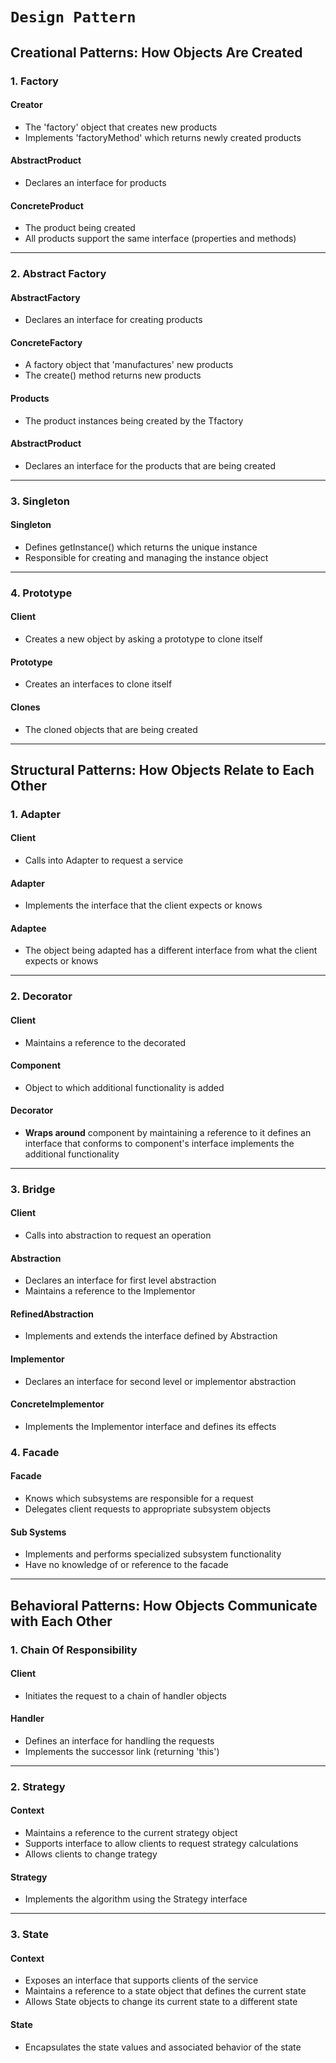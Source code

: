 # **`Design Pattern`**

## **Creational Patterns: How Objects Are Created**

### 1. Factory

#### Creator

- The 'factory' object that creates new products
- Implements 'factoryMethod' which returns newly created products

#### AbstractProduct

- Declares an interface for products

#### ConcreteProduct

- The product being created
- All products support the same interface (properties and methods)

---

### 2. Abstract Factory

#### AbstractFactory

- Declares an interface for creating products

#### ConcreteFactory

- A factory object that 'manufactures' new products
- The create() method returns new products

#### Products

- The product instances being created by the Tfactory

#### AbstractProduct

- Declares an interface for the products that are being created

---

### 3. Singleton

#### Singleton

- Defines getInstance() which returns the unique instance
- Responsible for creating and managing the instance object

---

### 4. Prototype

#### Client

- Creates a new object by asking a prototype to clone itself

#### Prototype

- Creates an interfaces to clone itself

#### Clones

- The cloned objects that are being created

---

## **Structural Patterns: How Objects Relate to Each Other**

### 1. Adapter

#### Client

- Calls into Adapter to request a service

#### Adapter

- Implements the interface that the client expects or knows

#### Adaptee

- The object being adapted
  has a different interface from what the client expects or knows

---

### 2. Decorator

#### Client

- Maintains a reference to the decorated

#### Component

- Object to which additional functionality is added

#### Decorator

- **Wraps around** component by maintaining a reference to it
  defines an interface that conforms to component's interface
  implements the additional functionality

---

### 3. Bridge

#### Client

- Calls into abstraction to request an operation

#### Abstraction

- Declares an interface for first level abstraction
- Maintains a reference to the Implementor

#### RefinedAbstraction

- Implements and extends the interface defined by Abstraction

#### Implementor

- Declares an interface for second level or implementor abstraction

#### ConcreteImplementor

- Implements the Implementor interface and defines its effects

### 4. Facade

#### Facade

- Knows which subsystems are responsible for a request
- Delegates client requests to appropriate subsystem objects

#### Sub Systems

- Implements and performs specialized subsystem functionality
- Have no knowledge of or reference to the facade

---

## **Behavioral Patterns: How Objects Communicate with Each Other**

### 1. Chain Of Responsibility

#### Client

- Initiates the request to a chain of handler objects

#### Handler

- Defines an interface for handling the requests
- Implements the successor link (returning 'this')

---

### 2. Strategy

#### Context

- Maintains a reference to the current strategy object
- Supports interface to allow clients to request strategy calculations
- Allows clients to change trategy

#### Strategy

- Implements the algorithm using the Strategy interface

---

### 3. State

#### Context

- Exposes an interface that supports clients of the service
- Maintains a reference to a state object that defines the current state
- Allows State objects to change its current state to a different state

#### State

- Encapsulates the state values and associated behavior of the state
